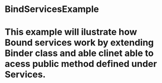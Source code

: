 # BindServicesExample
# This example will ilustrate how Bound services work by extending Binder class and able clinet able to acess public method defined under Services.
